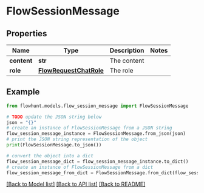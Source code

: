 # FlowSessionMessage


## Properties

Name | Type | Description | Notes
------------ | ------------- | ------------- | -------------
**content** | **str** | The content | 
**role** | [**FlowRequestChatRole**](FlowRequestChatRole.md) | The role | 

## Example

```python
from flowhunt.models.flow_session_message import FlowSessionMessage

# TODO update the JSON string below
json = "{}"
# create an instance of FlowSessionMessage from a JSON string
flow_session_message_instance = FlowSessionMessage.from_json(json)
# print the JSON string representation of the object
print(FlowSessionMessage.to_json())

# convert the object into a dict
flow_session_message_dict = flow_session_message_instance.to_dict()
# create an instance of FlowSessionMessage from a dict
flow_session_message_from_dict = FlowSessionMessage.from_dict(flow_session_message_dict)
```
[[Back to Model list]](../README.md#documentation-for-models) [[Back to API list]](../README.md#documentation-for-api-endpoints) [[Back to README]](../README.md)


